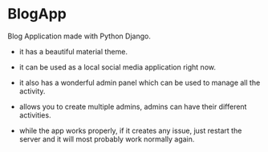 # BlogApp
Blog Application made with Python Django.

- it has a beautiful material theme.

- it can be used as a local social media application right now.

- it also has a wonderful admin panel which can be used to manage all the activity.

- allows you to create multiple admins, admins can have their different activities.

- while the app works properly, if it creates any issue, just restart the server and it will most probably work normally again.